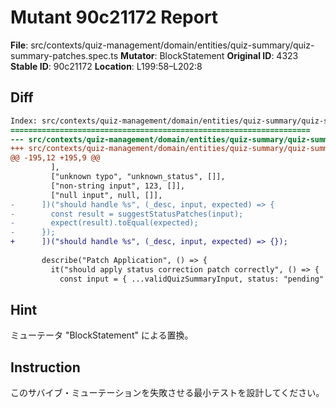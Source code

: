 # Mutant 90c21172 Report

**File**: src/contexts/quiz-management/domain/entities/quiz-summary/quiz-summary-patches.spec.ts
**Mutator**: BlockStatement
**Original ID**: 4323
**Stable ID**: 90c21172
**Location**: L199:58–L202:8

## Diff

```diff
Index: src/contexts/quiz-management/domain/entities/quiz-summary/quiz-summary-patches.spec.ts
===================================================================
--- src/contexts/quiz-management/domain/entities/quiz-summary/quiz-summary-patches.spec.ts	original
+++ src/contexts/quiz-management/domain/entities/quiz-summary/quiz-summary-patches.spec.ts	mutated #4323
@@ -195,12 +195,9 @@
         ],
         ["unknown typo", "unknown_status", []],
         ["non-string input", 123, []],
         ["null input", null, []],
-      ])("should handle %s", (_desc, input, expected) => {
-        const result = suggestStatusPatches(input);
-        expect(result).toEqual(expected);
-      });
+      ])("should handle %s", (_desc, input, expected) => {});
 
       describe("Patch Application", () => {
         it("should apply status correction patch correctly", () => {
           const input = { ...validQuizSummaryInput, status: "pending" };
```

## Hint

ミューテータ "BlockStatement" による置換。

## Instruction

このサバイブ・ミューテーションを失敗させる最小テストを設計してください。
